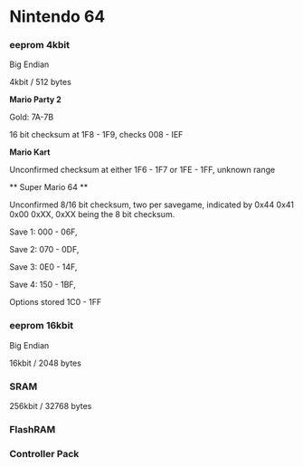 # Nintendo 64
### eeprom 4kbit
Big Endian

4kbit / 512 bytes

**Mario Party 2**

Gold: 7A-7B

16 bit checksum at 1F8 - 1F9, checks 008 - IEF

**Mario Kart**

Unconfirmed checksum at either 1F6 - 1F7 or 1FE - 1FF, unknown range

** Super Mario 64 **

Unconfirmed 8/16 bit checksum, two per savegame, indicated by 0x44 0x41 0x00 0xXX, 0xXX being the 8 bit checksum.

Save 1: 000 - 06F, 

Save 2: 070 - 0DF, 

Save 3: 0E0 - 14F, 

Save 4: 150 - 1BF, 

Options stored 1C0 - 1FF

### eeprom 16kbit
Big Endian

16kbit / 2048 bytes

### SRAM
256kbit / 32768 bytes

### FlashRAM

### Controller Pack
